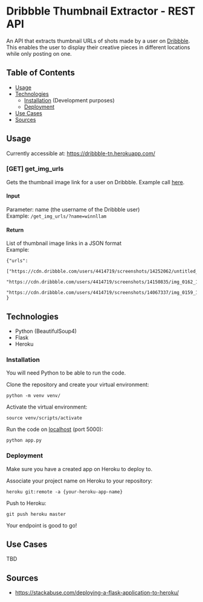 # Dribbble Thumbnail Extractor - REST API

An API that extracts thumbnail URLs of shots made by a user on [Dribbble](https://dribbble.com/winnllam). This enables the user to display their creative pieces in different locations while only posting on one.

## Table of Contents

* [Usage](https://github.com/winnllam/dribbble-tn-scapel#usage)
* [Technologies](https://github.com/winnllam/dribbble-tn-scapel#technologies)
    * [Installation](https://github.com/winnllam/dribbble-tn-scapel#Installation) (Development purposes)
    * [Deployment](https://github.com/winnllam/dribbble-tn-scapel#Deployment)
* [Use Cases](https://github.com/winnllam/dribbble-tn-scapel#Use-Cases)
* [Sources](https://github.com/winnllam/dribbble-tn-scapel#sources)

## Usage

Currently accessible at: https://dribbble-tn.herokuapp.com/

### [GET] get_img_urls

Gets the thumbnail image link for a user on Dribbble. Example call [here](https://dribbble-tn.herokuapp.com/get_img_urls/?name=winnllam).

#### Input
Parameter: name (the username of the Dribbble user)  
Example: `/get_img_urls/?name=winnllam`

#### Return
List of thumbnail image links in a JSON format  
Example:
```
{"urls":
  ["https://cdn.dribbble.com/users/4414719/screenshots/14252062/untitled_artwork_1x.png",
  "https://cdn.dribbble.com/users/4414719/screenshots/14150835/img_0162_1x.png",
  "https://cdn.dribbble.com/users/4414719/screenshots/14067337/img_0159_1x.jpg"]
}
```

## Technologies

* Python (BeautifulSoup4)
* Flask
* Heroku

### Installation

You will need Python to be able to run the code.

Clone the repository and create your virtual environment:
```
python -m venv venv/
```

Activate the virtual environment:
```
source venv/scripts/activate
```

Run the code on [localhost](http://127.0.0.1:5000/) (port 5000):
```
python app.py
```

### Deployment

Make sure you have a created app on Heroku to deploy to.

Associate your project name on Heroku to your repository:
```
heroku git:remote -a {your-heroku-app-name}
```

Push to Heroku:
```
git push heroku master
```

Your endpoint is good to go!

## Use Cases

TBD

## Sources
* https://stackabuse.com/deploying-a-flask-application-to-heroku/
